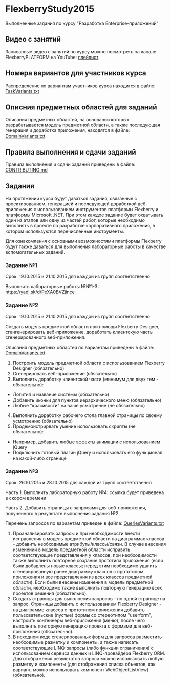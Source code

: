 # FlexberryStudy2015
Выполненные задания по курсу "Разработка Enterprise-приложений"

## Видео с занятий
Записанные видео с занятий по курсу можно посмотреть на канале FlexberryPLATFORM на YouTube: [плейлист](http://www.youtube.com/playlist?list=PLlhqsC7hBaSdmDSFBfFFRJuDpkTRp_h9P)

## Номера вариантов для участников курса
Распределение по вариантам участников курса находится в файле: [TaskVariants.txt](https://github.com/Flexberry/FlexberryStudy2015/blob/master/TaskVariants.txt)

## Описния предметных областей для заданий
Описания предметных областей, на основании которых разрабатывается модель предметной области, а также последующая генерация и доработка приложения, находятся в файле: [DomainVariants.txt](https://github.com/Flexberry/FlexberryStudy2015/blob/master/DomainVariants.txt)

## Правила выполнения и сдачи заданий
Правила выполнения и сдачи заданий приведены в файле: [CONTRIBUTING.md](https://github.com/Flexberry/FlexberryStudy2015/blob/master/CONTRIBUTING.md)

## Задания
На протяжении курса будут даваться задания, связанные с проектированием, генерацией и последующей доработкой веб-приложения с использованием инструментов платформы Flexberry и платформы Microsoft .NET. При этом каждое задание будет охватывать один из этапов или одну из частей работ, которые необходимо выполнять в проекте по разработке корпоративного приложения, в котором используются перечисленные инструменты.

Для ознакомления с основными возможностями платформы Flexberry будут также даваться для выполнения лабораторные работы в качестве вспомогательных заданий.

### Задание №1
Срок: 19.10.2015 и 21.10.2015 для каждой из групп соответственно

Выполнить лабораторные работы №№1-3: https://yadi.sk/d/PeXA0BVZjince

### Задание №2
Срок: 19.10.2015 и 21.10.2015 для каждой из групп соответственно

Создать модель предметной области при помощи Flexberry Designer, сгенгенерировать веб-приложение, доработать клиентскую часть сгенерированного веб-приложения.

Описания предметных областей по вариантам приведены в файле: [DomainVariants.txt](https://github.com/Flexberry/FlexberryStudy2015/blob/master/DomainVariants.txt)

1. Построить модель предметной области с использованием Flexberry Designer (обязательно)
2. Сгенерировать веб-приложение (обязательно)
3. Выполнить доработку клиентской части (минимум для двух тем - обязательно):
  * Логитип и название системы (обязательно)
  * Добавить иконки для пунктов иерархического меню (обязательно)
  * Любые "красивости" на ваше усмотрение (не обязательно)
4. Выполнить доработку рабочего стола главной страницы по своему усмотрению (обязательно)
5. Продемонстрирвать умение использовать скрипты (не обязательно):
  * Например, добавить любые эффекты анимации с использованием jQuery
  * Подключить готовый плагин jQuery и использовать его функционал на какой-либо странице

### Задание №3
Срок: 26.10.2015 и 28.10.2015 для каждой из групп соответственно

Часть 1. 
Выполнить лабораторную работу №4: ссылка будет приведена в скором времени

Часть 2. 
Добавить страницы с запросами для веб-приложения, полученного в результате выполнения задания №2.

Перечень запросов по вариантам приведен в файле: [QueriesVariants.txt](https://github.com/Flexberry/FlexberryStudy2015/blob/master/QueriesVariants.txt)

1. Проанализировать запросы и при необходимости внести исправления в модель предметной области на диаграммах классов - добавить необходимые атрибуты/классы/связи. В случае внесения изменений в модель предметной области исправить соответствующие представления у классов, при необходимости также выполнить повторное создание прототипа приложения (если были добавлены новые классы; перед этим необходимо удалить сгенерированную ранее диаграмму классов с прототипом приложения и все представления из всех классов предметной области). Если были внесены изменения в модель предметной области, необходимо также выполнить повторную генерацию всех проектов решения (обязательно).
2. Создать страницы для выполнения запросов - по одной странице на запрос. Страницы добавить с использованием Flexberry Designer - на диаграмме классов с прототипом приложения добавить пользовательские (пустые) формы со стереотипом "userform", настроить контейнеры веб-приложения (меню), после чего выполнить повторную генерацию проекта с формами для веб-приложения (обязательно).
3. В исходном коде сгенерированных форм для запросов разместить необходимые разметку и компоненты, а также написать соответствующие LINQ-запросы (либо функции ограничения) с использованием сервиса данных и LINQ-провайдера Flexberry ORM. Для отображения результатов запроса можно использовать любую разметку и компоненты (для отображения списка объектов, как вариант, можно использовать компонент WebObjectListView) (обязательно).
